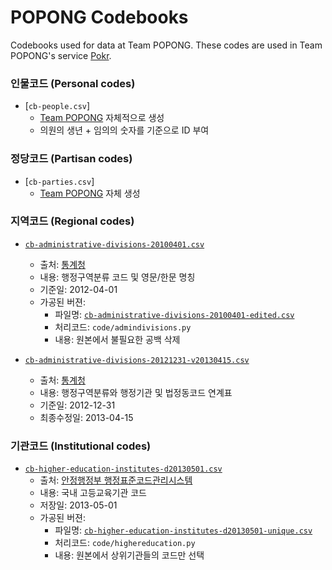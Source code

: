 POPONG Codebooks
================

Codebooks used for data at Team POPONG.
These codes are used in Team POPONG's service [Pokr](http://pokr.kr).

### 인물코드 (Personal codes)
- [`cb-people.csv`]
    - [Team POPONG](http://popong.com) 자체적으로 생성
    - 의원의 생년 + 임의의 숫자를 기준으로 ID 부여

### 정당코드 (Partisan codes)
- [`cb-parties.csv`]
    - [Team POPONG](http://popong.com) 자체 생성

### 지역코드 (Regional codes)
- [`cb-administrative-divisions-20100401.csv`](http://raw.github.com/teampopong/codebooks/master/cb-administrative-divisions-20100401.csv)
    - 출처: [통계청](http://kostat.go.kr/kssc/board_notice/BoardAction.do?method=view&board_id=3&seq=8&num=8&parent_num=0&page=2&sdate=&edate=&search_mode=&keyword=&position=&catgrp=kssc&catid1=kssc06&catid2=&catid3=&catid4=#startHeader)
    - 내용: 행정구역분류 코드 및 영문/한문 명칭
    - 기준일: 2012-04-01
    - 가공된 버젼:
        - 파일명: [`cb-administrative-divisions-20100401-edited.csv`](http://raw.github.com/teampopong/codebooks/master/cb-administrative-divisions-20100401-edited.csv)
        - 처리코드: `code/admindivisions.py`
        - 내용: 원본에서 불필요한 공백 삭제

- [`cb-administrative-divisions-20121231-v20130415.csv`](http://raw.github.com/teampopong/codebooks/master/cb-administrative-divisions-20121231-v20130415.csv)
    - 출처: [통계청](http://kostat.go.kr/kssc/board_notice/BoardAction.do?method=list&board_id=3&catgrp=kssc&catid1=kssc06&catid2=kssc06a)
    - 내용: 행정구역분류와 행정기관 및 법정동코드 연계표
    - 기준일: 2012-12-31
    - 최종수정일: 2013-04-15

### 기관코드 (Institutional codes)
- [`cb-higher-education-institutes-d20130501.csv`](http://raw.github.com/teampopong/codebooks/master/cb-higher-education-institutes-d20130501.csv)
    - 출처: [안정행정부 행정표준코드관리시스템](http://www.code.go.kr/std/jsp/stdcode/orgCodeL.jsp)
    - 내용: 국내 고등교육기관 코드
    - 저장일: 2013-05-01
    - 가공된 버젼:
        - 파일명: [`cb-higher-education-institutes-d20130501-unique.csv`](http://raw.github.com/teampopong/codebooks/master/cb-higher-education-institutes-d20130501-unique.csv)
        - 처리코드: `code/highereducation.py`
        - 내용: 원본에서 상위기관들의 코드만 선택

